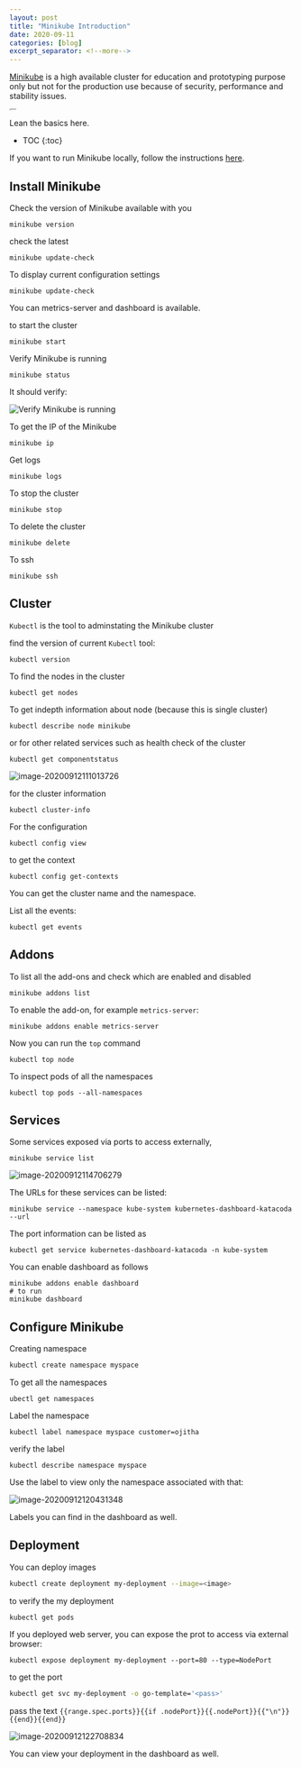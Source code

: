 ```yaml
---
layout: post
title: "Minikube Introduction"
date: 2020-09-11
categories: [blog]
excerpt_separator: <!--more-->
---
```

[Minikube](https://kubernetes.io/docs/setup/learning-environment/minikube/) is a high available cluster for education and prototyping purpose only but not for the production use because of security, performance and stability issues. 

<img src="https://github.com/kubernetes/minikube/raw/master/images/logo/logo.png" alt="Minikube" style="zoom:16%;" />

Lean the basics here.

<!--more-->

* TOC
{:toc}

If you want to run Minikube locally, follow the instructions [here](https://kubernetes.io/docs/tasks/tools/install-minikube/).

## Install Minikube

Check the version of Minikube available with you

```shell
minikube version
```

check the latest

```shell
minikube update-check
```

To display current configuration settings

```shell
minikube update-check
```

You can metrics-server and dashboard is available.

to start the cluster

```shell
minikube start
```

Verify Minikube is running

```shell
minikube status
```

It should verify:

![Verify Minikube is running](https://cdn.jsdelivr.net/gh/ojitha/blog@master/uPic/image-20200912110034208.png)

To get the IP of the Minikube

```shell
minikube ip
```

Get logs

```shell
minikube logs
```

To stop the cluster

```shell
minikube stop
```

To delete the cluster

```shell
minikube delete
```

To ssh

```shell
minikube ssh
```

## Cluster

`Kubectl` is the tool to adminstating the Minikube cluster

find the version of current `Kubectl` tool:

```shell
kubectl version
```

To find the nodes in the cluster

```shell
kubectl get nodes
```

To get indepth information about node (because this is single cluster)

```shell
kubectl describe node minikube
```

or for other related services such as health check of the cluster 

```shell
kubectl get componentstatus
```

![image-20200912111013726](https://cdn.jsdelivr.net/gh/ojitha/blog@master/uPic/image-20200912111013726.png)



for the cluster information

```shell
kubectl cluster-info
```

For the configuration

```shell
kubectl config view
```

to get the context

```shell
kubectl config get-contexts
```

You can get the cluster name and the namespace.

List all the events:

```shell
kubectl get events
```

## Addons

To list all the add-ons and check which are enabled and disabled

```shell
minikube addons list
```

To enable the add-on, for example `metrics-server`:

```shell
minikube addons enable metrics-server
```

Now you can run the `top` command

```shell
kubectl top node
```

To inspect pods of all the namespaces

```shell
kubectl top pods --all-namespaces
```

## Services

Some services exposed via ports to access externally,

```shell
minikube service list
```

![image-20200912114706279](https://cdn.jsdelivr.net/gh/ojitha/blog@master/uPic/image-20200912114706279.png)

The URLs for these services can be listed:

```shell
minikube service --namespace kube-system kubernetes-dashboard-katacoda --url
```

The port information can be listed as

```shell
kubectl get service kubernetes-dashboard-katacoda -n kube-system
```

You can enable dashboard as follows

```shell
minikube addons enable dashboard
# to run
minikube dashboard
```

## Configure Minikube

Creating namespace

```bash
kubectl create namespace myspace
```

To get all the namespaces

```shell
ubectl get namespaces
```

Label the namespace

```shell
kubectl label namespace myspace customer=ojitha
```

verify the label

```shell
kubectl describe namespace myspace
```

Use the label to view only the namespace associated with that:

![image-20200912120431348](https://cdn.jsdelivr.net/gh/ojitha/blog@master/uPic/image-20200912120431348.png)

Labels you can find in the dashboard as well.

## Deployment

You can deploy images 

```bash
kubectl create deployment my-deployment --image=<image>
```

to verify the my deployment

```shell
kubectl get pods
```

If you deployed web server, you can expose the prot to access via external browser:

```shell
kubectl expose deployment my-deployment --port=80 --type=NodePort
```

to get the port 

```bash
kubectl get svc my-deployment -o go-template='<pass>'
```

pass the text `{{range.spec.ports}}{{if .nodePort}}{{.nodePort}}{{"\n"}}{{end}}{{end}}`

![image-20200912122708834](https://cdn.jsdelivr.net/gh/ojitha/blog@master/uPic/image-20200912122708834.png)

You can view your deployment in the dashboard as well.